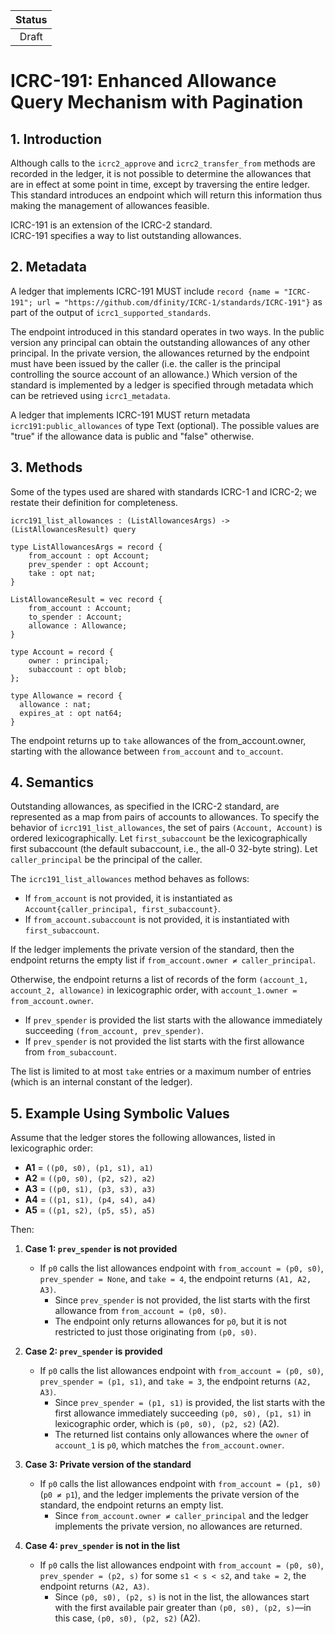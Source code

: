 | Status |
|:------:|
|Draft|

# ICRC-191: Enhanced Allowance Query Mechanism with Pagination

## 1. Introduction

Although calls to the `icrc2_approve` and `icrc2_transfer_from` methods are recorded in the ledger, it is not possible to determine the allowances that are in effect at some point in time, except by traversing the entire ledger.  This standard introduces an endpoint which will return this information thus making the management of allowances feasible.

ICRC-191 is an extension of the ICRC-2 standard.  
ICRC-191 specifies a way to list outstanding allowances.


## 2. Metadata

A ledger that implements ICRC-191 MUST include `record {name = "ICRC-191"; url = "https://github.com/dfinity/ICRC-1/standards/ICRC-191"}` as part of the output of `icrc1_supported_standards`.

The endpoint introduced in this standard operates in two ways.  In the public version any principal can obtain the outstanding allowances of any other principal. In the private version, the allowances returned by the endpoint must have been issued by the caller (i.e. the caller is the principal controlling the source account of an allowance.)
Which version of the standard is implemented by a ledger is specified through metadata which can be retrieved using `icrc1_metadata`.

A ledger that implements ICRC-191 MUST return metadata `icrc191:public_allowances` of type Text (optional). The possible values are "true" if the allowance data is public and "false" otherwise.


## 3. Methods

Some of the types used are shared with standards ICRC-1 and ICRC-2; we restate their definition for completeness.

```candid
icrc191_list_allowances : (ListAllowancesArgs) -> (ListAllowancesResult) query

type ListAllowancesArgs = record {
    from_account : opt Account;
    prev_spender : opt Account;
    take : opt nat;
}

ListAllowanceResult = vec record {
    from_account : Account;
    to_spender : Account;
    allowance : Allowance;
}

type Account = record {
    owner : principal;
    subaccount : opt blob;
};

type Allowance = record {
  allowance : nat;
  expires_at : opt nat64;
}
```

The endpoint returns up to `take` allowances of the from_account.owner, starting with the allowance between `from_account` and `to_account`.


## 4. Semantics

Outstanding allowances, as specified in the ICRC-2 standard, are represented as a map from pairs of accounts to allowances. To specify the behavior of `icrc191_list_allowances`, the set of pairs `(Account, Account)` is ordered lexicographically. Let `first_subaccount` be the lexicographically first subaccount (the default subaccount, i.e., the all-0 32-byte string). Let `caller_principal` be the principal of the caller.

The `icrc191_list_allowances` method behaves as follows:

* If `from_account` is not provided, it is instantiated as `Account{caller_principal, first_subaccount}`.  
* If `from_account.subaccount` is not provided, it is instantiated with `first_subaccount`.

If the ledger implements the private version of the standard, then the endpoint returns the empty list if `from_account.owner ≠ caller_principal`.

Otherwise, the endpoint returns a list of records of the form `(account_1, account_2, allowance)` in lexicographic order, with `account_1.owner = from_account.owner`.
 * If `prev_spender` is provided the list starts with the allowance immediately succeeding `(from_account, prev_spender)`.
* If `prev_spender` is not provided the list starts with the first allowance from `from_subaccount`.

The list is limited to at most `take` entries or a maximum number of entries (which is an internal constant of the ledger).

## 5. Example Using Symbolic Values

Assume that the ledger stores the following allowances, listed in lexicographic order:

- **A1** = `((p0, s0), (p1, s1), a1)`
- **A2** = `((p0, s0), (p2, s2), a2)`
- **A3** = `((p0, s1), (p3, s3), a3)`
- **A4** = `((p1, s1), (p4, s4), a4)`
- **A5** = `((p1, s2), (p5, s5), a5)`

Then:

1. **Case 1: `prev_spender` is not provided**
   - If `p0` calls the list allowances endpoint with `from_account = (p0, s0)`, `prev_spender = None`, and `take = 4`, the endpoint returns `(A1, A2, A3)`.
     - Since `prev_spender` is not provided, the list starts with the first allowance from `from_account = (p0, s0)`.
     - The endpoint only returns allowances for `p0`, but it is not restricted to just those originating from `(p0, s0)`.

2. **Case 2: `prev_spender` is provided**
   - If `p0` calls the list allowances endpoint with `from_account = (p0, s0)`, `prev_spender = (p1, s1)`, and `take = 3`, the endpoint returns `(A2, A3)`.
     - Since `prev_spender = (p1, s1)` is provided, the list starts with the first allowance immediately succeeding `(p0, s0), (p1, s1)` in lexicographic order, which is `(p0, s0), (p2, s2)` (A2).
     - The returned list contains only allowances where the `owner` of `account_1` is `p0`, which matches the `from_account.owner`.

3. **Case 3: Private version of the standard**
   - If `p0` calls the list allowances endpoint with `from_account = (p1, s0)` (`p0 ≠ p1`), and the ledger implements the private version of the standard, the endpoint returns an empty list.
     - Since `from_account.owner ≠ caller_principal` and the ledger implements the private version, no allowances are returned.

4. **Case 4: `prev_spender` is not in the list**
   - If `p0` calls the list allowances endpoint with `from_account = (p0, s0)`, `prev_spender = (p2, s)` for some `s1 < s < s2`, and `take = 2`, the endpoint returns `(A2, A3)`.
     - Since `(p0, s0), (p2, s)` is not in the list, the allowances start with the first available pair greater than `(p0, s0), (p2, s)`—in this case, `(p0, s0), (p2, s2)` (A2).

